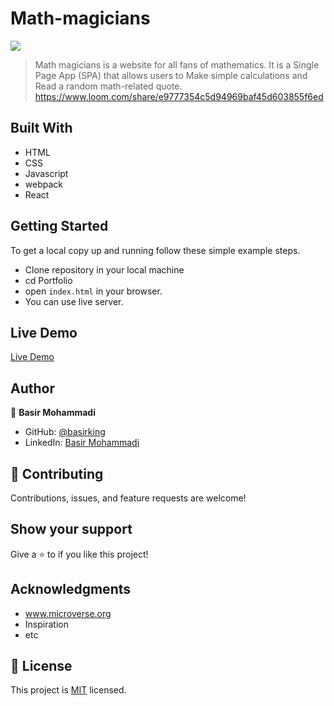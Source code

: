 # Math-magicians


![](https://img.shields.io/badge/Microverse-blueviolet)

> Math magicians is a website for all fans of mathematics. It is a Single Page App (SPA) that allows users to Make simple calculations and Read a random math-related quote.
https://www.loom.com/share/e9777354c5d94969baf45d603855f6ed

## Built With

- HTML
- CSS 
- Javascript
- webpack
- React

## Getting Started

To get a local copy up and running follow these simple example steps.

- Clone repository in your local machine 
- cd Portfolio
- open `index.html` in your browser.
- You can use live server.

## Live Demo

[Live Demo](https://math2magician.herokuapp.com/)

## Author

👤 **Basir Mohammadi**

- GitHub: [@basirking](https://github.com/basirking)
- LinkedIn: [Basir Mohammadi](https://www.linkedin.com/in/basir-mohammadi-1296b3157/)



## 🤝 Contributing

Contributions, issues, and feature requests are welcome!


## Show your support

Give a ⭐️ to if you like this project!


## Acknowledgments

- www.microverse.org
- Inspiration
- etc

## 📝 License

This project is [MIT](./MIT.md) licensed.



